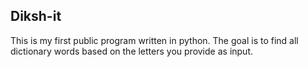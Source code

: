## Diksh-it
This is my first public program written in python. The goal is to find all dictionary words based on the letters you provide as input.
